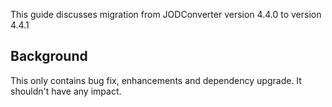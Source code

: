 This guide discusses migration from JODConverter version 4.4.0 to version 4.4.1

## Background

This only contains bug fix, enhancements and dependency upgrade. It shouldn't have any impact.